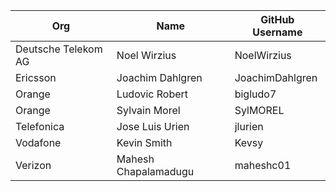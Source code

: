 | Org                    | Name                     | GitHub Username           |
| -----------------------| -------------------------|---------------------------|
| Deutsche Telekom AG | Noel Wirzius | NoelWirzius |
| Ericsson | Joachim Dahlgren | JoachimDahlgren |
| Orange | Ludovic Robert | bigludo7 |
| Orange | Sylvain Morel | SylMOREL |
| Telefonica | Jose Luis Urien | jlurien |
| Vodafone | Kevin Smith | Kevsy |
| Verizon | Mahesh Chapalamadugu | maheshc01 |
